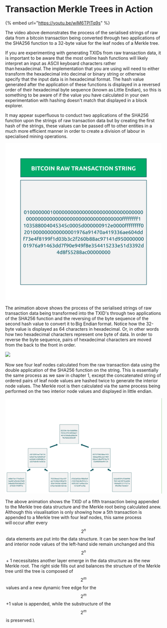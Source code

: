 # Transaction Merkle Trees in Action

{% embed url="https://youtu.be/wiM6TPlTq9s" %}

The video above demonstrates the process of the serialised strings of raw data from a bitcoin transaction being converted through two applications of the SHA256 function to a 32-byte value for the leaf nodes of a Merkle tree.&#x20;

If you are experimenting with generating TXIDs from raw transaction data, it is important to be aware that the most online hash functions will likely interpret an input as ASCII keyboard characters rather than hexadecimal. The implementation that you are using will need to either transform the hexadecimal into decimal or binary string or otherwise specify that the input data is in hexadecimal format. The hash value generated after the application of these functions is displayed in a reversed order of their hexadecimal byte sequence (known as Little Endian), so this is something to be aware of if the value you have calculated in your own experimentation with hashing doesn't match that displayed in a block explorer. 

It may appear superfluous to conduct two applications of the SHA256 function upon the strings of raw transaction data but by creating the first hash of the strings, these values can be passed off to other entities in a much more efficient manner in order to create a division of labour in specialised mining operations.&#x20;

![](<../.gitbook/assets/BSVA-MerkleTrees_Ch2Less3_VA5 (1).gif>)

The animation above shows the process of the serialised strings of raw transaction data being transformed into the TXID's through two applications of the SHA256 function and the reversing of the byte sequence of the second hash value to convert it to Big Endian format. Notice how the 32-byte value is displayed as 64 characters in hexadecimal. Or, in other words how two hexadecimal characters represent one byte of data. In order to reverse the byte sequence, pairs of hexadecimal characters are moved from the back to the front in order.

![](https://bitcoinsv.academy/storage/photos/8381/BSVA-MerkleTrees_Ch2Less3_VA6.jpg)

Now see four leaf nodes calculated from the raw transaction data using the double application of the SHA256 function on the string. This is essentially the same process as we saw in chapter 1, except the concatenated string of ordered pairs of leaf node values are hashed twice to generate the interior node values. The Merkle root is then calculated via the same process being performed on the two interior node values and displayed in little endian.

![](../.gitbook/assets/BSVA-MerkleTrees_Ch2Less3_VA7.gif)

The above animation shows the TXID of a fifth transaction being appended to the Merkle tree data structure and the Merkle root being calculated anew. Although this visualisation is only showing how a 5th transaction is appended to a Merkle tree with four leaf nodes, this same process will occur after every $$2^n$$ data elements are put into the data structure. It can be seen how the leaf and interior node values of the left-hand side remain unchanged and this $$2^n$$ + 1 necessitates another layer emerge in the data structure as the new Merkle root. The right side fills out and balances the structure of the Merkle tree until the tree is composed of $$2^m$$ values and a new dynamic free edge for the $$2^ m$$ +1 value is appended, while the substructure of the $$2^m$$ is preserved.\

